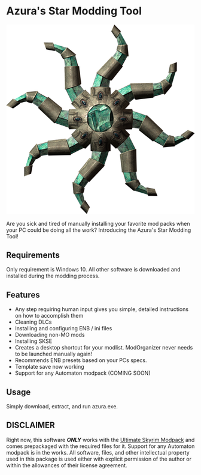# Azura's Star Modding Tool

![Azura's Star](/img/azura.png)

Are you sick and tired of manually installing your favorite mod packs when your PC could be doing all the work? Introducing the Azura's Star Modding Tool!

## Requirements

Only requirement is Windows 10. All other software is downloaded and installed during the modding process.

## Features

* Any step requiring human input gives you simple, detailed instructions on how to accomplish them
* Cleaning DLCs
* Installing and configuring ENB / ini files
* Downloading non-MO mods
* Installing SKSE
* Creates a desktop shortcut for your modlist. ModOrganizer never needs to be launched manually again!
* Recommends ENB presets based on your PCs specs.
* Template save now working
* Support for any Automaton modpack (COMING SOON)

## Usage

Simply download, extract, and run azura.exe.

## DISCLAIMER

Right now, this software **_ONLY_** works with the [Ultimate Skyrim Modpack](https://ultimateskyrim.squarespace.com/) and comes prepackaged with the required files for it. Support for any Automaton modpack is in the works. All software, files, and other intellectual property used in this package is used either with explicit permission of the author or within the allowances of their license agreement.
